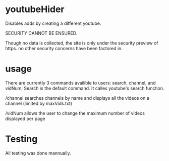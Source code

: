 # youtubeHider
Disables adds by creating a different youtube. 

SECURITY CANNOT BE ENSURED. 

Though no data is collected, the site is only under the security preview of https. no other security concerns have been factored in. 

# usage
There are currently 3 commands availible to users: search, channel, and vidNum;
Search is the default command. It calles youtube's search function. 

/channel searches channels by name and displays all the videos on a channel (limited by maxVids.txt)

/vidNum allows the user to change the maximum number of videos displayed per page

# Testing
All testing was done mannually. 
